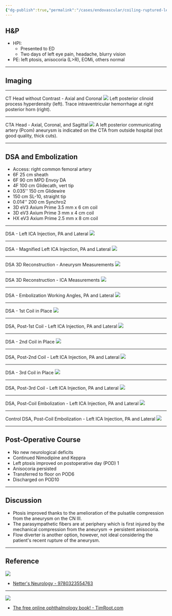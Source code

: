 ```yaml
---
{"dg-publish":true,"permalink":"/cases/endovascular/coiling-ruptured-left-pcom-aneurysm/","tags":["aneurysm/ruptured","coil","embolization","Pcom","endovascular"],"created":"2023-04-24T19:29:35.000-07:00","updated":"2023-12-27T14:12:44.946-08:00"}
---
```



## H&P

- HPI: 
	- Presented to ED
	- Two days of left eye pain, headache, blurry vision
- PE: left ptosis, anisocoria (L>R), EOMi, others normal

---

## Imaging

---
CT Head without Contrast - Axial and Coronal
![](https://i.imgur.com/InTIrSj.png)
Left posterior clinoid process hyperdensity (left). Trace intraventricular hemorrhage at right posterior horn (right).

---
CTA Head - Axial, Coronal, and Sagittal
![](https://i.imgur.com/DQlphtJ.png)
A left posterior communicating artery (Pcom) aneurysm is indicated on the CTA from outside hospital (not good quality, thick cuts).

---

## DSA and Embolization

- Access: right common femoral artery
- 6F 25 cm sheath
- 6F 90 cm MPD Envoy DA
- 4F 100 cm Glidecath, vert tip
- 0.035'' 150 cm Glidewire
- 150 cm SL-10, straight tip
- 0.014'' 200 cm Synchro2
- 3D eV3 Axium Prime 3.5 mm x 6 cm coil
- 3D eV3 Axium Prime 3 mm x 4 cm coil
- HX eV3 Axium Prime 2.5 mm x 8 cm coil

---

DSA - Left ICA Injection, PA and Lateral
![](https://i.imgur.com/fDaGvLC.png)

---

DSA - Magnified Left ICA Injection, PA and Lateral
![](https://i.imgur.com/nFQScX3.png)

---

DSA 3D Reconstruction - Aneurysm Measurements
![](https://i.imgur.com/kT8d0hK.png)

---

DSA 3D Reconstruction - ICA Measurements
![](https://i.imgur.com/VKwaco6.png)

---

DSA - Embolization Working Angles, PA and Lateral
![](https://i.imgur.com/8yNO2O8.png)

---

DSA - 1st Coil in Place
![](https://i.imgur.com/kBhSHSO.png)

---

DSA, Post-1st Coil - Left ICA Injection, PA and Lateral
![](https://i.imgur.com/ztkJg8t.png)

---

DSA - 2nd Coil in Place
![](https://i.imgur.com/2SKxXt9.png)

---

DSA, Post-2nd Coil - Left ICA Injection, PA and Lateral
![](https://i.imgur.com/wwRdDsX.png)

---

DSA - 3rd Coil in Place
![](https://i.imgur.com/fIc6QP1.png)

---

DSA, Post-3rd Coil - Left ICA Injection, PA and Lateral
![](https://i.imgur.com/oG6vORD.png)

---

DSA, Post-Coil Embolization - Left ICA Injection, PA and Lateral
![](https://i.imgur.com/ZqgaVA7.png)

---

Control DSA, Post-Coil Embolization - Left ICA Injection, PA and Lateral
![](https://i.imgur.com/rk7M9Nm.png)

---

## Post-Operative Course

- No new neurological deficits
- Continued Nimodipine and Keppra
- Left ptosis improved on postoperative day (POD) 1
- Anisocoria persisted
- Transferred to floor on POD6
- Discharged on POD10

---

## Discussion

- Ptosis improved thanks to the amelioration of the pulsatile compression from the aneurysm on the CN III.
- The parasympathetic fibers are at periphery which is first injured by the mechanical compression from the aneurysm -> persistent anisocoria.
- Flow diverter is another option, however, not ideal considering the patient's recent rupture of the aneurysm.

---

## Reference

![](https://i.imgur.com/qySC7OA.png)
- [Netter's Neurology - 9780323554763](https://www.us.elsevierhealth.com/netters-neurology-9780323554763.html)

---

![](https://i.imgur.com/NwyFP7h.jpg)
- [The free online ophthalmology book! - TimRoot.com](https://timroot.com/ophthobook/)
